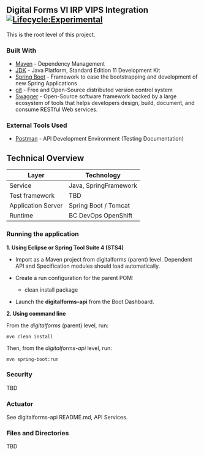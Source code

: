 ## Digital Forms VI IRP VIPS Integration [![Lifecycle:Experimental](https://img.shields.io/badge/Lifecycle-Experimental-339999)](<Redirect-URL>)

This is the root level of this project.

### Built With

- [Maven](https://maven.apache.org/) - Dependency Management
- [JDK](https://www.oracle.com/java/technologies/javase/jdk11-archive-downloads.html) - Java Platform, Standard Edition 11 Development Kit
- [Spring Boot](https://spring.io/projects/spring-boot) - Framework to ease the bootstrapping and development of new Spring Applications
- [git](https://git-scm.com/) - Free and Open-Source distributed version control system
- [Swagger](https://swagger.io/) - Open-Source software framework backed by a large ecosystem of tools that helps developers design, build, document, and consume RESTful Web services.

### External Tools Used

- [Postman](https://www.getpostman.com/) - API Development Environment (Testing Documentation)
 
## Technical Overview

| Layer              | Technology                |
| ------------------ | ------------------------- |
| Service            | Java, SpringFramework     |
| Test framework     | TBD						 |
| Application Server | Spring Boot / Tomcat      |
| Runtime            | BC DevOps OpenShift      |

### Running the application


**1. Using Eclipse or Spring Tool Suite 4 (STS4)**

- Import as a Maven project from digitalforms (parent) level. Dependent API and Specification modules should load automatically.

- Create a run configuration for the parent POM:  

	- clean install package

- Launch the **digitalforms-api** from the Boot Dashboard.

**2. Using command line**

From the *digitalforms* (parent) level, run: 
```
mvn clean install
```

Then, from the *digitalforms-api* level, run:
```
mvn spring-boot:run
```

### Security

TBD

### Actuator

See digitalforms-api README.md, API Services. 


### Files and Directories

TBD






